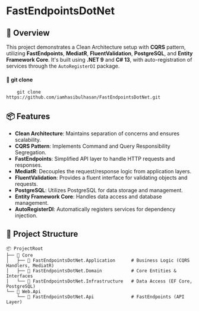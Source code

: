 # FastEndpointsDotNet

## 🚀 **Overview**
This project demonstrates a Clean Architecture setup with **CQRS** pattern, utilizing **FastEndpoints**, **MediatR**, **FluentValidation**, **PostgreSQL**, and **Entity Framework Core**. It's built using **.NET 9** and **C# 13**, with auto-registration of services through the `AutoRegisterDI` package.

#### 🚀 **git clone**
        git clone https://github.com/iamhasibulhasan/FastEndpointsDotNet.git


## 📦 **Features**
- **Clean Architecture**: Maintains separation of concerns and ensures scalability.
- **CQRS Pattern**: Implements Command and Query Responsibility Segregation.
- **FastEndpoints**: Simplified API layer to handle HTTP requests and responses.
- **MediatR**: Decouples the request/response logic from application layers.
- **FluentValidation**: Provides a fluent interface for validating objects and requests.
- **PostgreSQL**: Utilizes PostgreSQL for data storage and management.
- **Entity Framework Core**: Handles data access and database management.
- **AutoRegisterDI**: Automatically registers services for dependency injection.

## 📂 **Project Structure**

```plaintext
📦 ProjectRoot
├── 📁 Core
│   ├── 📁 FastEndpointsDotNet.Application      # Business Logic (CQRS Handlers, MediatR)
│   ├── 📁 FastEndpointsDotNet.Domain           # Core Entities & Interfaces
│   └── 📁 FastEndpointsDotNet.Infrastructure   # Data Access (EF Core, PostgreSQL)
└── 📁 Web.Api
    └── 📁 FastEndpointsDotNet.Api              # FastEndpoints (API Layer)

